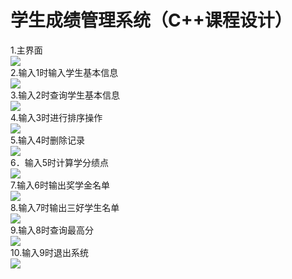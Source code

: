 # 学生成绩管理系统（C++课程设计）

1.主界面  
![](https://cdn.jsdelivr.net/gh/wonderccc/Resource_cdn@v1.0.5/img/StuInfoSystem/sis%20(1).png)  
2.输入1时输入学生基本信息  
![](https://cdn.jsdelivr.net/gh/wonderccc/Resource_cdn@v1.0.5/img/StuInfoSystem/sis%20(2).png)  
3.输入2时查询学生基本信息  
![](https://cdn.jsdelivr.net/gh/wonderccc/Resource_cdn@v1.0.5/img/StuInfoSystem/sis%20(3).png)  
4.输入3时进行排序操作  
![](https://cdn.jsdelivr.net/gh/wonderccc/Resource_cdn@v1.0.5/img/StuInfoSystem/sis%20(4).png)  
5.输入4时删除记录  
![](https://cdn.jsdelivr.net/gh/wonderccc/Resource_cdn@v1.0.5/img/StuInfoSystem/sis%20(5).png)  
6．输入5时计算学分绩点  
![](https://cdn.jsdelivr.net/gh/wonderccc/Resource_cdn@v1.0.5/img/StuInfoSystem/sis%20(6).png)  
7.输入6时输出奖学金名单  
![](https://cdn.jsdelivr.net/gh/wonderccc/Resource_cdn@v1.0.5/img/StuInfoSystem/sis%20(7).png)  
8.输入7时输出三好学生名单  
![](https://cdn.jsdelivr.net/gh/wonderccc/Resource_cdn@v1.0.5/img/StuInfoSystem/sis%20(8).png)  
9.输入8时查询最高分  
![](https://cdn.jsdelivr.net/gh/wonderccc/Resource_cdn@v1.0.5/img/StuInfoSystem/sis%20(9).png)  
10.输入9时退出系统  
![](https://cdn.jsdelivr.net/gh/wonderccc/Resource_cdn@v1.0.5/img/StuInfoSystem/sis%20(10).png)  

